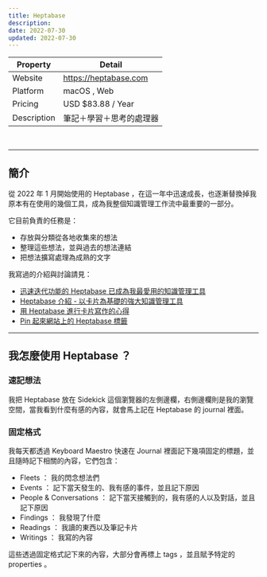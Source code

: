 ```yaml
---
title: Heptabase
description: 
date: 2022-07-30
updated: 2022-07-30
---
```


| Property | Detail |
| --- | --- |
| Website | <https://heptabase.com> |
| Platform | macOS , Web |
| Pricing | USD $83.88 / Year |
| Description | 筆記＋學習＋思考的處理器 |

<br>

---

## 簡介
從 2022 年 1 月開始使用的 Heptabase ，在這一年中迅速成長，也逐漸替換掉我原本有在使用的幾個工具，成為我整個知識管理工作流中最重要的一部分。

它目前負責的任務是：

- 存放與分類從各地收集來的想法
- 整理這些想法，並與過去的想法連結
- 把想法擴寫處理為成熟的文字

我寫過的介紹與討論請見：

- [迅速迭代功能的 Heptabase 已成為我最愛用的知識管理工具](@/blog/heptabase-has-already-become-my-favorite-pkm-tool.md)
- [Heptabase 介紹 - 以卡片為基礎的強大知識管理工具](@/blog/heptabase-introduction.md)
- [用 Heptabase 進行卡片寫作的心得](@/blog/implementing-zettelkasten-in-heptabase.md)
- [Pin 起來網站上的 Heptabase 標籤](https://pinchlime.com/tags/heptabase/)

---

## 我怎麼使用 Heptabase ？

### 速記想法
我把 Heptabase 放在 Sidekick 這個瀏覽器的左側邊欄，右側邊欄則是我的瀏覽空間，當我看到什麼有感的內容，就會馬上記在 Heptabase 的 journal 裡面。

### 固定格式
我每天都透過 Keyboard Maestro 快速在 Journal 裡面記下幾項固定的標題，並且隨時記下相關的內容，它們包含：
- Fleets ： 我的閃念想法們
- Events ： 記下當天發生的、我有感的事件，並且記下原因
- People & Conversations ： 記下當天接觸到的，我有感的人以及對話，並且記下原因
- Findings ： 我發現了什麼
- Readings ： 我讀的東西以及筆記卡片
- Writings ： 我寫的內容

這些透過固定格式記下來的內容，大部分會再標上 tags ，並且賦予特定的 properties 。
